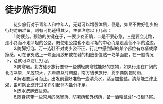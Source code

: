 # 徒步旅行须知  

&emsp;&emsp;徒步旅行对于青年人和中年人，无疑可以增强体质，但是，如果不做好徒步旅行的防病准备，则有可能适得其反，主要注意以下几点：  
&emsp;&emsp;1.防疲劳。预防的关键在于，一要步姿正确，二是不要心急，三是要会走路，走小路而不走平坦的公路，既使走公路也不走平坦的中心而是走高低不平的路边。  
&emsp;&emsp;2.防脚打泡。万一选鞋不对或步姿不正，行走中感到脚的某个部位有疼痛或摩擦感，可在该处贴上一块医用胶布或在鞋的相应部位贴一块单面胶，在一般情况下，这就可以防止打泡。  
&emsp;&emsp;3.防寒暑。北方徒步旅行要带一些质轻防寒性能好的衣物，如果行走在广阔的北方平原，风速较大，衣着应及时调整。南方徒步旅行，夏季要防暑防雨。  
&emsp;&emsp;4.解渴要适可而止。出发前最好准备一壶清茶水，适当加些盐。清茶能生津止渴，盐可防止流汗过多而引起体内盐分不足。  
&emsp;&emsp;5.热水洗脚去疲劳。  
&emsp;&emsp;6.随身携带一些常用的感冒药、防暑药和外伤药，备一酒精盒浸1～2根马尾。  
<!-- Last processed: 2025-07-22 03:44:30 -->
